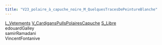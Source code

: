 ```yaml
---
title: "V23_polaire_à_capuche_noire_M_QuelquesTracesDePeintureBlanche"
---
```


[L_Vetements](notes/equipements/L_Vetements.md) [V_CardigansPullsPolairesCapuche](notes/equipements/vetements/V_CardigansPullsPolairesCapuche.md) [S_Libre](notes/statut/S_Libre.md)\
edouardGalley\
samirRamadani\
VincentFontanive